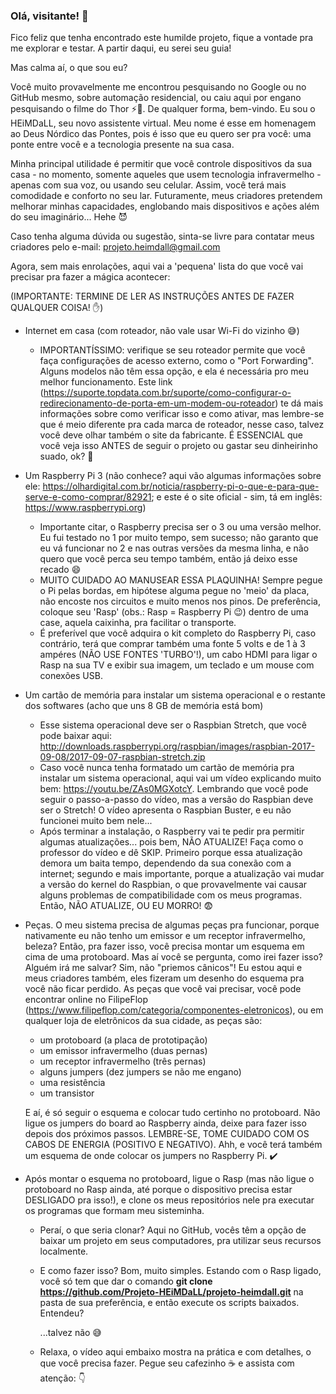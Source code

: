 ### Olá, visitante! 👋

<!--
**Projeto-HEiMDaLL/projeto-heimdall** is a ✨ _special_ ✨ repository because its `README.md` (this file) appears on your GitHub profile.

Here are some ideas to get you started:

- 🔭 I’m currently working on ...
- 🌱 I’m currently learning ...
- 👯 I’m looking to collaborate on ...
- 🤔 I’m looking for help with ...
- 💬 Ask me about ...
- 📫 How to reach me: ...
- 😄 Pronouns: ...
- ⚡ Fun fact: ...
-->

Fico feliz que tenha encontrado este humilde projeto, fique a vontade pra me explorar e testar. A partir daqui, eu serei seu guia! 

Mas calma aí, o que sou eu?

Você muito provavelmente me encontrou pesquisando no Google ou no GitHub mesmo, sobre automação residencial, ou caiu aqui por engano pesquisando o filme do Thor ⚡:muscle:. De qualquer forma, bem-vindo. Eu sou o HEiMDaLL, seu novo assistente virtual. Meu nome é esse em homenagem ao Deus Nórdico das Pontes, pois é isso que eu quero ser pra você: uma ponte entre você e a tecnologia presente na sua casa.

Minha principal utilidade é permitir que você controle dispositivos da sua casa - no momento, somente aqueles que usem tecnologia infravermelho - apenas com sua voz, ou usando seu celular. Assim, você terá mais comodidade e conforto no seu lar. Futuramente, meus criadores pretendem melhorar minhas capacidades, englobando mais dispositivos e ações além do seu imaginário... Hehe :smiling_imp:

Caso tenha alguma dúvida ou sugestão, sinta-se livre para contatar meus criadores pelo e-mail: projeto.heimdall@gmail.com

Agora, sem mais enrolações, aqui vai a 'pequena' lista do que você vai precisar pra fazer a mágica acontecer:

(IMPORTANTE: TERMINE DE LER AS INSTRUÇÕES ANTES DE FAZER QUALQUER COISA! :raised_hand:)

- Internet em casa (com roteador, não vale usar Wi-Fi do vizinho :sweat_smile:)
	- IMPORTANTÍSSIMO: verifique se seu roteador permite que você faça configurações de acesso externo, como o "Port Forwarding". Alguns modelos não têm essa opção, e ela é necessária pro meu melhor funcionamento. Este link (https://suporte.topdata.com.br/suporte/como-configurar-o-redirecionamento-de-porta-em-um-modem-ou-roteador) te dá mais informações sobre como verificar isso e como ativar, mas lembre-se que é meio diferente pra cada marca de roteador, nesse caso, talvez você deve olhar também o site da fabricante. É ESSENCIAL que você veja isso ANTES de seguir o projeto ou gastar seu dinheirinho suado, ok? :money_with_wings:

- Um Raspberry Pi 3 (não conhece? aqui vão algumas informações sobre ele: https://olhardigital.com.br/noticia/raspberry-pi-o-que-e-para-que-serve-e-como-comprar/82921; e este é o site oficial - sim, tá em inglês: https://www.raspberrypi.org)
	- Importante citar, o Raspberry precisa ser o 3 ou uma versão melhor. Eu fui testado no 1 por muito tempo, sem sucesso; não garanto que eu vá funcionar no 2 e nas outras versões da mesma linha, e não quero que você perca seu tempo também, então já deixo esse recado :smile:
	- MUITO CUIDADO AO MANUSEAR ESSA PLAQUINHA! Sempre pegue o Pi pelas bordas, em hipótese alguma pegue no 'meio' da placa, não encoste nos circuitos e muito menos nos pinos. De preferência, coloque seu 'Rasp' (obs.: Rasp = Raspberry Pi :wink:) dentro de uma case, aquela caixinha, pra facilitar o transporte.
	- É preferível que você adquira o kit completo do Raspberry Pi, caso contrário, terá que comprar também uma fonte 5 volts e de 1 à 3 ampéres (NÃO USE FONTES 'TURBO'!), um cabo HDMI para ligar o Rasp na sua TV e exibir sua imagem, um teclado e um mouse com conexões USB.

- Um cartão de memória para instalar um sistema operacional e o restante dos softwares (acho que uns 8 GB de memória está bom)
	- Esse sistema operacional deve ser o Raspbian Stretch, que você pode baixar aqui: http://downloads.raspberrypi.org/raspbian/images/raspbian-2017-09-08/2017-09-07-raspbian-stretch.zip
	- Caso você nunca tenha formatado um cartão de memória pra instalar um sistema operacional, aqui vai um vídeo explicando muito bem: https://youtu.be/ZAs0MGXotcY.
	Lembrando que você pode seguir o passo-a-passo do vídeo, mas a versão do Raspbian deve ser o Stretch! O vídeo apresenta o Raspbian Buster, e eu não funcionei muito bem nele...
	- Após terminar a instalação, o Raspberry vai te pedir pra permitir algumas atualizações... pois bem, NÃO ATUALIZE! Faça como o professor do vídeo e dê SKIP. Primeiro porque essa atualização demora um baita tempo, dependendo da sua conexão com a internet; segundo e mais importante, porque a atualização vai mudar a versão do kernel do Raspbian, o que provavelmente vai causar alguns problemas de compatibilidade com os meus programas. Então, NÃO ATUALIZE, OU EU MORRO! :fearful:
	
- Peças. O meu sistema precisa de algumas peças pra funcionar, porque nativamente eu não tenho um emissor e um receptor infravermelho, beleza? Então, pra fazer isso, você precisa montar um esquema em cima de uma protoboard. Mas aí você se pergunta, como irei fazer isso? Alguém irá me salvar? Sim, não "priemos cânicos"! Eu estou aqui e meus criadores também, eles fizeram um desenho do esquema pra você não ficar perdido. As peças que você vai precisar, você pode encontrar online no FilipeFlop (https://www.filipeflop.com/categoria/componentes-eletronicos), ou em qualquer loja de eletrônicos da sua cidade, as peças são:
	- um protoboard (a placa de prototipação)
	- um emissor infravermelho (duas pernas)
	- um receptor infravermelho (três pernas)
	- alguns jumpers (dez jumpers se não me engano)
	- uma resistência
	- um transistor

	E aí, é só seguir o esquema e colocar tudo certinho no protoboard. Não ligue os jumpers do board ao Raspberry ainda, deixe para fazer isso depois dos próximos passos.
	LEMBRE-SE, TOME CUIDADO COM OS CABOS DE ENERGIA (POSITIVO E NEGATIVO). Ahh, e você terá também um esquema de onde colocar os jumpers no Raspberry Pi. :heavy_check_mark:

- Após montar o esquema no protoboard, ligue o Rasp (mas não ligue o protoboard no Rasp ainda, até porque o dispositivo precisa estar DESLIGADO pra isso!), e clone os meus repositórios nele pra executar os programas que formam meu sisteminha.
	- Peraí, o que seria clonar? Aqui no GitHub, vocês têm a opção de baixar um projeto em seus computadores, pra utilizar seus recursos localmente.
	- E como fazer isso? Bom, muito simples. Estando com o Rasp ligado, você só tem que dar o comando **git clone https://github.com/Projeto-HEiMDaLL/projeto-heimdall.git** na pasta de sua preferência, e então execute os scripts baixados. Entendeu? 

		...talvez não :sweat_smile:
	- Relaxa, o vídeo aqui embaixo mostra na prática e com detalhes, o que você precisa fazer. Pegue seu cafezinho :coffee: e assista com atenção: :point_down:
	

